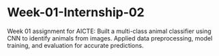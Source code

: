 # Week-01-Internship-02
Week 01 assignment for AICTE: Built a multi-class animal classifier using CNN to identify animals from images. Applied data preprocessing, model training, and evaluation for accurate predictions.
